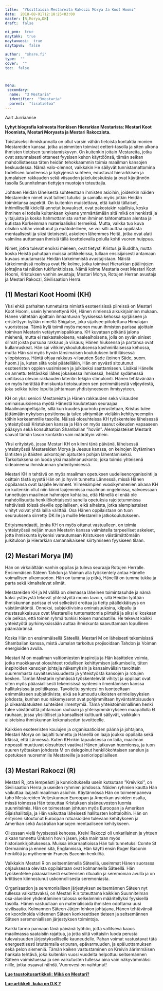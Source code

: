 ```yaml
---
title:  "Yksittaisia Mestareita Rakoczi Morya Ja Koot Hoomi"
date:  2018-08-01T12:18:25+03:00
master: [R,Morya,DK]
draft:  false

ei_pvm:  true
naytakk:  true
naytavuosi:  true
naytapvm:  false

author:  "share.fi"
type:  ""
cover:  ""
toc:  false


 
menu:
 secondary:
  name:  "3 Mestaria"
  identifier:  "3mestaria"
  parent:  "lisatietoa"
---
```

<p>Aart Jurriaanse</p>
<p><strong>Lyhyt biografia kolmesta Henkisen Hierarkian Mestarista: Mestari Koot Hoomista, Mestari Moryasta ja Mestari Rakoczista.</strong></p>
<p>Toistaiseksi ihmiskunnalla on ollut varsin vähän tietoista kontaktia monien Mestareiden kanssa, jotka useimmiten toimivat eetteri-tasolla ja siten ulkona ihmisten tietoisen tunnistamiskyvyn. On kuitenkin joitain Mestareita, jotka ovat satunnaisesti ottaneet fyysisen kehon käyttöönsä, tämän seikan mahdollistaessa täten heidän tehokkaammin toimia maailman kansojen keskuudessa. Nämä valo-olennot, vaikkakin He säilyvät tunnistamattomina todellisen luonteensa ja kykyjensä suhteen, edustavat hierarkkisen ja jumalaisen rakkauden sekä viisauden jakelukeskuksia ja ovat käytännön tasolla Suunnitelman tiettyjen muotojen toteuttajia.</p>
<p>Johtuen Heidän läheisestä suhteestaan ihmisten asioihin, joidenkin näiden Mestareiden nimet ovat tulleet tutuiksi ja samalla myös jotkin Heidän toimintansa aspektit. On kuitenkin muistettava, että kaikki tällaiset, inhimillisellä kielellä annetut kuvaukset, ovat pakostakin rajallisia, koska ihminen ei todella kuitenkaan kykene ymmärtämään sitä mikä on henkistä ja ylitajuista ja koska hahmottamista varten ihminen tahtomattaan alentaa ja kutistaa Korkeimman materiaalisiksi termeiksi. Mutta, vaikka tuo kuva olisikin vähän vinoitunut ja epätodellinen, se voi silti auttaa oppilasta mentaalisesti ja siksi tietoisesti, askeleen lähemmes Heitä, jotka ovat alati valmiina auttamaan ihmisiä tällä koettelevalla polulla kohti vuoren huippua.</p>
<p>Nimet, jotka tulevat ensiksi mieleen, ovat tietysti Kristus ja Buddha, mutta koska Heistä puhutaan muissa artikkeleissa, tullaan ensisijaisesti antamaan kuvaus muutamasta Heidän tärkeimmistä avustajistaan. Näistä tärkeimmässä roolissa ovat He kolme, jotka toimivat Hierarkian päälinjojen johtajina tai näiden tukifunktioissa. Nämä kolme Mestaria ovat Mestari Koot Hoomi, Kristuksen vanhin avustaja; Mestari Morya, Rotujen Herran avustaja ja Mestari Rakoczi, Sivilisaation Herra.</p>
<h2 class="menutitle">(1) Mestari Koot Hoomi (KH)</h2>
<p>Yksi ehkä parhaiten tunnetuista nimistä esoteerisissä piireissä on Mestari Koot Hoomi, usein lyhennettynä KH, Hänen nimiensä alkukirjaimien mukaan. Hänen väitetään ajoittain ilmaantuvan fyysisessä kehossa syrjäiseen ja eristettyyn kylään nimeltä Shigatse, joka sijaitsee piilotettuna Himalajan vuoristossa. Tämä kylä toimii myös monen muun ihmisten parissa ajoittain toimivan Mestarin vetäytymispaikkana. KH kuvataan pitkänä jalona miehenä, mutta ei raskastekoisena, vaaleaihoisena, jolla on syvän siniset silmät joista pursuaa rakkaus ja viisaus; Hänen hiuksensa ja partansa ovat kullanruskeat. Hän sai vihkimyskoulutuksensa kashmirilaisessa kehossa, mutta Hän sai myös hyvän länsimaisen koulutuksen brittiläisessä yliopistossa. Häntä ohjaa rakkaus-viisauden Säde (toinen Säde, suom. huom.) ja, kuten siitä voisi päätelläkin, Hän on syvästi sitoutunut esoteeristen oppien uusimiseen ja julkiseksi saattamiseen. Lisäksi Hänelle on annettu tehtäväksi lähes jokaisessa ihmisessä, heidän sydämessä unitilassa olevan rakkauden latentin tekijän stimulointi. Hänen tehtävänään on myös herättää ihmiskunta tietoisuuteen sen perimmäisestä veljeydestä, joka seikka tulee lopulta johtamaan yhdistyneeseen ihmisyyteen.</p>
<p>KH on yksi seniori Mestareista ja Hänen rakkauden sekä viisauden ominaisuuksiensa myötä Hänestä koulutetaan seuraajaa Maailmanopettajalle, sillä kun kuudes juurirotu perustetaan, Kristus tulee jättämään nykyisen positionsa ja tulee siirtymään vieläkin kehittyneempiin töihin korkeammille tasoille. Näissä olosuhteissa KH työskentelee läheisessä yhteistyössä Kristuksen kanssa ja Hän on myös saanut oikeuden vapaaseen pääsyyn sekä konsultaation Shamballan &#8221;hoviin&#8221;. Alempiasteiset Mestarit saavat tämän tason kontaktin vain määrätyin välein.</p>
<p>Yksi erityistyö, jossa Mestari KH on kiinni tänä päivänä, läheisessä yhteistyössä Mestareiden Morya ja Jeesus kanssa, on keinojen löytäminen läntisten ja itäisten uskontojen ajatusten pohjan lähentämiseksi. Tarkoituksena on luoda yksi maailmanuskonto, joka toimisi yhteisenä sideaineena ihmiskunnan yhdentymisessä.</p>
<p>Mestari KH:n tehtävä on myös maailman opetuksen uudelleenorganisointi ja osittain tästä syystä Hän on jo hyvin tunnettu Lännessä, missä Hänen oppilaansa ovat laajalle levinneet. Viimeisimpien vuosikymmenien aikana KH on kuitenkin ollut niin kiinni laajemmissa maailman ongelmissa, valvoessaan tunnettujen maailman hahmojen kohtaloa, että Hänellä ei enää ole mahdollisuutta henkilökohtaisesti sanella opetuksia rajoitetummissa tehtävissä töissä oleville oppilailleen, eikä aiheista, jotka alempiasteiset vihityt voivat yhtä lailla välittää. Osa Hänen oppilaistaan on tuon seurauksena siirretty DK:lle ja muille Mestareille jatkokoulutukseen.</p>
<p>Erityismandaatti, jonka KH on myös ottanut vastuulleen, on toimia yhteistyössä neljän muun Mestarin kanssa valmistella tarpeelliset askeleet, jotta ihmiskunta kykenisi varautumaan Kristuksen väistämättömään julkituloon ja Hierarkian samanaikaiseen siirtymiseen fyysiseen tilaan.</p>
<h2 class="menutitle">(2) Mestari Morya (M)</h2>
<p>Hän on virkaiältään vanhin oppilas ja tuleva seuraaja Rotujen Herralle. Ensimmäisen Säteen Tahdon ja Voiman alla työskentely antaa Hänelle voimallisen ulkomuodon. Hän on tumma ja pitkä, Hänellä on tumma tukka ja parta sekä kimaltelevat silmät.</p>
<p>Mestareiden KH ja M välillä on olemassa läheinen toimintasuhde ja nämä kaksi ystävystä tekevät yhteistyötä monin tavoin, sillä Heidän työtään ihmiskunnan parissa ei voi selkeästi erottaa ja tietty päällekkäisyys on väistämätöntä. Onneksi, subjektiivisina ominaisuuksina, kilpailu ja mustasukkaisuus ovat Mestareille tuntemattomia piirteitä ja siksi ei koskaan ole pelkoa, että toinen ryhmä tunkisi toisen mandaatille. He tekevät kaikki yhteistyötä pyrkimyksissään auttaa ihmiskunta saavuttamaan lopullinen päämääränsä.</p>
<p>Koska Hän on ensimmäisellä Säteellä, Mestari M on läheisesti tekemisissä Shamballan kanssa, mistä Jumalan tarkoitus projisoidaan Tahdon ja Voiman energioiden avulla.</p>
<p>Mestari M on maailman valtiomiesten inspiroija ja Hän käsittelee voimia, jotka muokkaavat olosuhteet rodullisen kehittymisen jatkumiselle, täten inspiroiden kansojen johtajia näkemyksin ja kansainvälisin tavoittein suuremmasta suvaitsevaisuudesta ja yhteistyöstä kansojen ja rotujen kesken. Tämän Mestarin ryhmässä työskentelevät vihityt ja oppilaat ovat siten myös pääasiallisesti tekemisissä synteesin ilmentämisen kanssa hallituksissa ja politiikassa. Tavoiteltu synteesi on luonteeltaan enimmäkseen subjektiivista, eikä se kumoudu ulkoisten erimielisyyksien johdosta, kunhan nuo näkemyserot ovat pohjimmiltaan hyväntahtoisuuden ja oikeanlaatuisten suhteiden ilmentymiä. Tämä yhteistoiminnallinen henki tulee väistämättä johtamaan rauhaan ja yhteisymmärrykseen maapallolla Ð rauhaan, jossa yksilölliset ja kansalliset kulttuurit säilyvät, vaikkakin alisteisina ihmiskunnan kokonaisedun tavoitteelle.</p>
<p>Kaikkien esoteeristen koulujen ja organisaatioiden päänä ja johtajana, Mestari Morya on laajalti tunnettu ja Hänellä on laaja joukko oppilaita sekä Idässä, että Lännessä. Kuten KH:nkin tapauksessa on laita, maailman nopeasti muuttuvat olosuhteet vaativat Hänen jatkuvan huomionsa, ja tuon suuren työtaakan johdosta M on delegoinut henkilökohtaisen sanelun ja opetuksen nuoremmille Mestareille ja seniorioppilailleen.</p>
<h2 class="menutitle">(3) Mestari Rakoczi (R)</h2>
<p>Mestari R, jota lempeästi ja kunnioituksella usein kutsutaan &#8221;Kreiviksi&#8221;, on Sivilisaation Herra ja useiden ryhmien johdossa. Näiden ryhmien kautta Hän vaikuttaa laajasti maailman asioihin. Käytännössä Hän on toimeenpaneva taho Mestareiden Veljeskunnan Euroopan ja Amerikan asioiden osalta, missä toimessa Hän toteuttaa Kristuksen sisäneuvoston luomia suunnitelmia. Hän on toimestaan johtuen myös Euroopan ja Amerikan Sijaishallitsija, ja Hän vaikuttaa läheisesti hallitusten kohtaloihin. Hän on erityisen sitoutunut Euroopan rotuasioiden tulevaan kehitykseen ja Amerikan sekä Australian kansojen mentaaliseen kehitykseen.</p>
<p>Ollessaan vielä fyysisessä kehossa, Kreivi Rakoczi oli unkarilainen ja yhteen aikaan tunnettu Unkarin hovin jäsen, joka mainitaan myös historiankirjoituksessa. Muissa inkarnaatioissa Hän tuli tunnetuksi Comte St Germainina ja ennen sitä, Englannissa, Hän käytti ensin Roger Baconin henkilöä ja myöhemmin Francis Baconin henkilöä.</p>
<p>Vaikkakin Mestari R on seitsemännellä Säteellä, useimmat Hänen suorassa ohjauksessa olevista oppilaistaan ovat kolmannella Säteellä. Hän työskentelee pääasiallisesti esoteerisen rituaalin ja seremonian avulla ja on kriittisen kiinnostunut uskonnollisesta seremoniasta.</p>
<p>Organisaation ja seremoniallisen järjestyksen seitsemännen Säteen nyt tullessa vaikuttavaksi, on Mestari R:n toteuttama kaikkien Suunnitelman osa-alueiden yhdentäminen tulossa selkeämmin määritellyksi fyysisellä tasolla. Hänen vastuullaan on materialisoida ihmisten odottama uusi sivilisaatio. Kolmannen Säteen Järjen lohkon johtajana, Hänen tehtävänsä on koordinoida viidennen Säteen konkreettisen tieteen ja seitsemännen Säteen seremoniallisen järjestyksen toimintoja.</p>
<p>Kaikki tarmo pannaan tänä päivänä työhön, jotta vallitseva kaaos maailmassa saataisiin rajattua, ja jotta siitä voitaisiin luoda perusta tulevaisuuden järjestykselliselle kauneudelle. Pahan voimat vastustavat tätä energeettisesti istuttamalla eripuran, epävarmuuden, ja epäluottamuksen sekä pelon siemeniä. Tämän kaiken vastustaminen on Kreivin äärimmäisen hankala tehtävä, joka kuitenkin vuosi vuodelta helpottuu seitsemännen Säteen voimistuessa ja sen vaikutusten tullessa aina vain näkyvämmäksi niille, jotka osaavat nähdä. Vuorovesi on vaihtunut!</p>
<p><a title="Mikä tai kuka on Mestari?" href="/mestari"><strong>Lue taustoitusartikkeli: Mikä on Mestari?</strong></a></p>
<p><a title="Mestari D.K. (Djwhal Khul)" href="/lisatietoa/mestari-d-k"><strong>Lue artikkeli, kuka on D.K.?</strong></a></p>